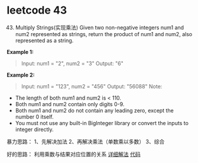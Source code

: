 # leetcode 43
43. Multiply Strings(实现乘法)
Given two non-negative integers num1 and num2 represented as strings, return the product of num1 and num2, also represented as a string.

**Example 1:**
> Input: num1 = "2", num2 = "3"
Output: "6"

**Example 2:**
> Input: num1 = "123", num2 = "456"
Output: "56088"
Note:
- The length of both num1 and num2 is < 110.
- Both num1 and num2 contain only digits 0-9.
- Both num1 and num2 do not contain any leading zero, except the number 0 itself.
- You must not use any built-in BigInteger library or convert the inputs to integer directly.

暴力思路：
1、先解决加法
2、再解决乘法（单数乘以多数）
3、综合

好的思路：
利用乘数与结果对应位置的关系
[详细解法](https://leetcode.com/problems/multiply-strings/discuss/17605/Easiest-JAVA-Solution-with-Graph-Explanation)
[代码](src/No43.java)

